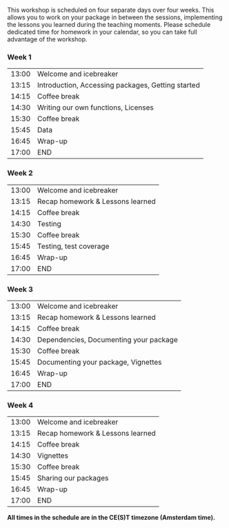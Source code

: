 This workshop is scheduled on four separate days over four weeks.
This allows you to work on your package in between the sessions,
implementing the lessons you learned during the teaching moments.
Please schedule dedicated time for homework in your
calendar, so you can take full advantage of the workshop.

<div class="row">
  <div class="col-md-6">
    <h3>Week 1</h3>
    <table class="table table-striped">
      <tr> <td>13:00</td> <td>Welcome and icebreaker </td> </tr>
      <tr> <td>13:15</td> <td>Introduction, Accessing packages, Getting started</td> </tr>
      <tr> <td>14:15</td> <td>Coffee break</td> </tr>
      <tr> <td>14:30</td> <td>Writing our own functions, Licenses</td> </tr>
      <tr> <td>15:30</td> <td>Coffee break</td> </tr>
      <tr> <td>15:45</td> <td>Data</td> </tr>
      <tr> <td>16:45</td> <td>Wrap-up</td> </tr>
      <tr> <td>17:00</td> <td>END</td> </tr>
    </table>
  </div>
  <div class="col-md-6">
    <h3>Week 2</h3>
    <table class="table table-striped">
      <tr> <td>13:00</td> <td>Welcome and icebreaker</td> </tr>
      <tr> <td>13:15</td> <td>Recap homework & Lessons learned</td> </tr>
      <tr> <td>14:15</td> <td>Coffee break</td> </tr>
      <tr> <td>14:30</td> <td>Testing</td> </tr>
      <tr> <td>15:30</td> <td>Coffee break</td> </tr>
      <tr> <td>15:45</td> <td>Testing, test coverage</td> </tr>
      <tr> <td>16:45</td> <td>Wrap-up</td> </tr>
      <tr> <td>17:00</td> <td>END</td> </tr>
    </table>
  </div>
  <div class="col-md-6">
    <h3>Week 3</h3>
    <table class="table table-striped">
      <tr> <td>13:00</td> <td>Welcome and icebreaker</td> </tr>
      <tr> <td>13:15</td> <td>Recap homework & Lessons learned</td> </tr>
      <tr> <td>14:15</td> <td>Coffee break</td> </tr>
      <tr> <td>14:30</td> <td>Dependencies, Documenting your package</td> </tr>
      <tr> <td>15:30</td> <td>Coffee break</td> </tr>
      <tr> <td>15:45</td> <td>Documenting your package, Vignettes</td> </tr>
      <tr> <td>16:45</td> <td>Wrap-up</td> </tr>
      <tr> <td>17:00</td> <td>END</td> </tr>
    </table>
  </div>
  <div class="col-md-6">
    <h3>Week 4</h3>
    <table class="table table-striped">
      <tr> <td>13:00</td> <td>Welcome and icebreaker</td> </tr>
      <tr> <td>13:15</td> <td>Recap homework & Lessons learned</td> </tr>
      <tr> <td>14:15</td> <td>Coffee break</td> </tr>
      <tr> <td>14:30</td> <td>Vignettes</td> </tr>
      <tr> <td>15:30</td> <td>Coffee break</td> </tr>
      <tr> <td>15:45</td> <td>Sharing our packages</td> </tr>
      <tr> <td>16:45</td> <td>Wrap-up</td> </tr>
      <tr> <td>17:00</td> <td>END</td> </tr>
    </table>
  </div>
</div>

<p><b>All times in the schedule are in the CE(S)T timezone (Amsterdam time).</b></p>
